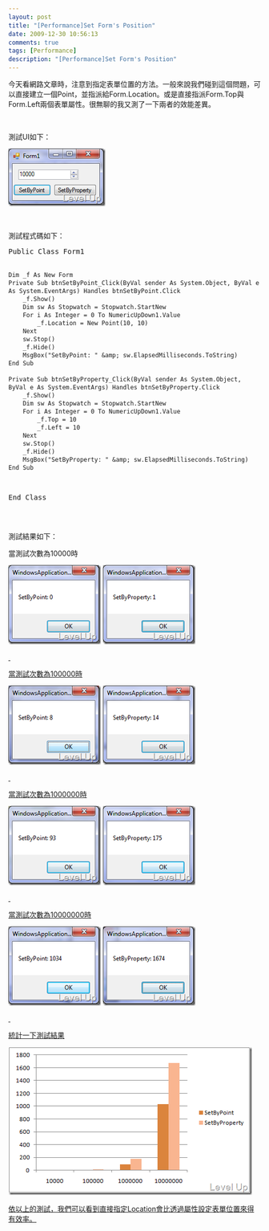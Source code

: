 ```yaml
---
layout: post
title: "[Performance]Set Form's Position"
date: 2009-12-30 10:56:13
comments: true
tags: [Performance]
description: "[Performance]Set Form's Position"
---
```

<p>今天看網路文章時，注意到指定表單位置的方法。一般來說我們碰到這個問題，可以直接建立一個Point，並指派給Form.Location。或是直接指派Form.Top與Form.Left兩個表單屬性。很無聊的我又測了一下兩者的效能差異。</p>  <p> </p>  <p>測試UI如下：</p>  <p><img style="border-right-width: 0px; display: inline; border-top-width: 0px; border-bottom-width: 0px; border-left-width: 0px" title="image" border="0" alt="image" src="\images\posts\12741\image_thumb.png" width="194" height="115" /></p>  <p> </p>  <p>測試程式碼如下：</p>  <div style="padding-bottom: 0px; margin: 0px; padding-left: 0px; padding-right: 0px; display: inline; float: none; padding-top: 0px" id="scid:812469c5-0cb0-4c63-8c15-c81123a09de7:cc2aba92-85e8-4e88-a2e9-395d4f17babb" class="wlWriterEditableSmartContent"><pre name="code" class="vb:nocontrols">Public Class Form1

    Dim _f As New Form
    Private Sub btnSetByPoint_Click(ByVal sender As System.Object, ByVal e As System.EventArgs) Handles btnSetByPoint.Click
        _f.Show()
        Dim sw As Stopwatch = Stopwatch.StartNew
        For i As Integer = 0 To NumericUpDown1.Value
            _f.Location = New Point(10, 10)
        Next
        sw.Stop()
        _f.Hide()
        MsgBox("SetByPoint: " &amp; sw.ElapsedMilliseconds.ToString)
    End Sub

    Private Sub btnSetByProperty_Click(ByVal sender As System.Object, ByVal e As System.EventArgs) Handles btnSetByProperty.Click
        _f.Show()
        Dim sw As Stopwatch = Stopwatch.StartNew
        For i As Integer = 0 To NumericUpDown1.Value
            _f.Top = 10
            _f.Left = 10
        Next
        sw.Stop()
        _f.Hide()
        MsgBox("SetByProperty: " &amp; sw.ElapsedMilliseconds.ToString)
    End Sub

End Class
</pre></div>

<p> </p>

<p>測試結果如下：</p>

<p>當測試次數為10000時</p>

<p><img style="border-right-width: 0px; display: inline; border-top-width: 0px; border-bottom-width: 0px; border-left-width: 0px" title="image" border="0" alt="image" src="\images\posts\12741\image_thumb_10.png" width="185" height="158" /></a> <a href="http://files.dotblogs.com.tw/larrynung/0912/Performance_136E7/image_24.png" rel="lightbox"><img style="border-right-width: 0px; display: inline; border-top-width: 0px; border-bottom-width: 0px; border-left-width: 0px" title="image" border="0" alt="image" src="\images\posts\12741\image_thumb_11.png" width="185" height="158" /> </p>

<p> </p>

<p>當測試次數為100000時</p>

<p><img style="border-right-width: 0px; display: inline; border-top-width: 0px; border-bottom-width: 0px; border-left-width: 0px" title="image" border="0" alt="image" src="\images\posts\12741\image_thumb_14.png" width="185" height="158" /></a> <a href="http://files.dotblogs.com.tw/larrynung/0912/Performance_136E7/image_28.png" rel="lightbox"><img style="border-right-width: 0px; display: inline; border-top-width: 0px; border-bottom-width: 0px; border-left-width: 0px" title="image" border="0" alt="image" src="\images\posts\12741\image_thumb_13.png" width="185" height="158" /> </p>

<p />

<p />

<p />

<p />

<p />

<p />

<p />

<p />

<p />

<p />

<p />

<p />

<p />

<p />

<p />

<p> </p>

<p>當測試次數為1000000時</p>

<p><img style="border-right-width: 0px; display: inline; border-top-width: 0px; border-bottom-width: 0px; border-left-width: 0px" title="image" border="0" alt="image" src="\images\posts\12741\image_thumb_15.png" width="185" height="158" /></a> <a href="http://files.dotblogs.com.tw/larrynung/0912/Performance_136E7/image_34.png" rel="lightbox"><img style="border-right-width: 0px; display: inline; border-top-width: 0px; border-bottom-width: 0px; border-left-width: 0px" title="image" border="0" alt="image" src="\images\posts\12741\image_thumb_16.png" width="185" height="158" /> </p>

<p> </p>

<p>當測試次數為10000000時</p>

<p><img style="border-right-width: 0px; display: inline; border-top-width: 0px; border-bottom-width: 0px; border-left-width: 0px" title="image" border="0" alt="image" src="\images\posts\12741\image_thumb_17.png" width="185" height="158" /></a> <a href="http://files.dotblogs.com.tw/larrynung/0912/Performance_136E7/image_38.png" rel="lightbox"><img style="border-right-width: 0px; display: inline; border-top-width: 0px; border-bottom-width: 0px; border-left-width: 0px" title="image" border="0" alt="image" src="\images\posts\12741\image_thumb_18.png" width="185" height="158" /> </p>

<p> </p>

<p>統計一下測試結果</p>

<p><img style="border-bottom: 0px; border-left: 0px; display: inline; border-top: 0px; border-right: 0px" title="image" border="0" alt="image" src="\images\posts\12741\image_thumb_1.png" width="487" height="295" /> </p>

<p>依以上的測試，我們可以看到直接指定Location會比透過屬性設定表單位置來得有效率。</p>